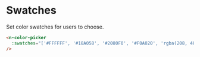# Swatches

Set color swatches for users to choose.

```html
<n-color-picker
  :swatches="['#FFFFFF', '#18A058', '#2080F0', '#F0A020', 'rgba(208, 48, 80, 1)']"
/>
```
